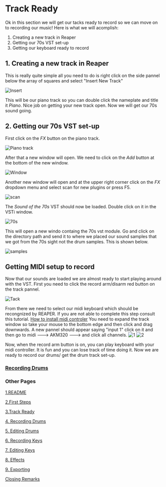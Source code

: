 # Track Ready
Ok in this section we will get our tacks ready to record so we can move on to recording our music!
Here is what we will acomplish:
1. Creating a new track in Reaper
2. Getting our 70s VST set-up
3. Getting our keyboard ready to record

## 1. Creating a new track in Reaper
 This is really quite simple all you need to do is right click on the side pannel below the array of squares and select "Insert New Track" 
 
 ![Insert](/1tr.png)
 
 This will be our piano track so you can double click the nameplate and title it *Piano*.
 Nice job on getting your new track open. Now we will get our 70s sound going.
 
 ## 2. Getting our 70s VST set-up
 First click on the *FX* button on the piano track.
 
 ![Piano track](/3tr.png)
 
 After that a new window will open. We need to click on the *Add* button at the bottom of the new window.
 
 ![Window](/4tr.png)
 
 Another new window will open and at the upper right corner click on the *FX* dropdown menu and select scan for new plugins or press F5.
 
 ![scan](/5tr.png)
 
 The *Sound of the 70s* VST should now be loaded. Double click on it in the VSTi window.
 
 ![70s](/6tr.png)
 
 This will open a new windo containg the 70s vst module. Go and click on the directory path and send it to where we placed our sound samples that we got from the 70s sight not the drum samples. This is shown below.
 
 ![samples](/7tr.png)
 
 ## Getting MIDI setup to record
 
 Now that our sounds are loaded we are almost ready to start playing around with the VST. First you need to click the record arm/disarm red button on the track pannel.
 
 ![Tack](8tr.png)
 
 From there we need to select our midi keyboard which should be recongnized by REAPER. If you are not able to complete this step consult this tutorial. [How to install midi controler](https://www.youtube.com/watch?v=QV9WkY4Zy_I&t=51s)
You need to expand the track window so take your mouse to the bottom edge and then click and drag downwards.
A new pannel should appear saying "input 1" click on it and then go to midi ---> AKM320 ---> and click all channels.
![1](/9tr.png)
![2](/10tr.png)

Now, when the record arm button is on, you can play keyboard with your midi controller. It is fun and you can lose track of time doing it. Now we are ready to record our drums/ get the drum track set-up. 
 
























### [Recording Drums](/Recording_Drums.md)

### Other Pages
  
  [1.README](/README.md)
  
  [2.First Steps](/fs.md)
  
 [3.Track Ready](/Track_Ready.md)
 
 [4. Recording Drums](/Recording_Drums.md)
 
 [5. Editing Drums](Editing_Drums.md)
 
 [6. Recording Keys](/Recording_Keys.md)
 
 [7. Editing Keys](/Editing_Keys.md)
 
 [8. Effects](/Effects.md)
 
 [9. Exporting](/Exporting_File.md)
 
 [Closing Remarks](/Closing.md)
